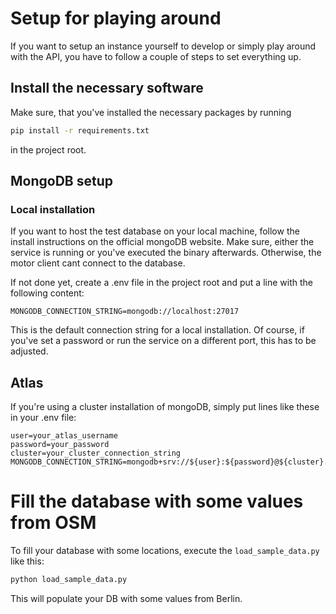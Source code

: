 # Setup for playing around

If you want to setup an instance yourself to develop or simply play around with the API,
you have to follow a couple of steps to set everything up.

## Install the necessary software

Make sure, that you've installed the necessary packages by running
```bash
pip install -r requirements.txt
```

in the project root.

## MongoDB setup

### Local installation

If you want to host the test database on your local machine, follow the install instructions
on the official mongoDB website. Make sure, either the service is running or you've executed the binary
afterwards. Otherwise, the motor client cant connect to the database.

If not done yet, create a .env file in the project root and put a line with the following content:
```
MONGODB_CONNECTION_STRING=mongodb://localhost:27017
```

This is the default connection string for a local installation. Of course, if you've set a password
or run the service on a different port, this has to be adjusted.

## Atlas

If you're using a cluster installation of mongoDB, simply put lines like these in your .env file:
```
user=your_atlas_username
password=your_password
cluster=your_cluster_connection_string
MONGODB_CONNECTION_STRING=mongodb+srv://${user}:${password}@${cluster}.mongodb.net/test
```

# Fill the database with some values from OSM

To fill your database with some locations, execute the `load_sample_data.py` like this:
```bash
python load_sample_data.py
```

This will populate your DB with some values from Berlin.



